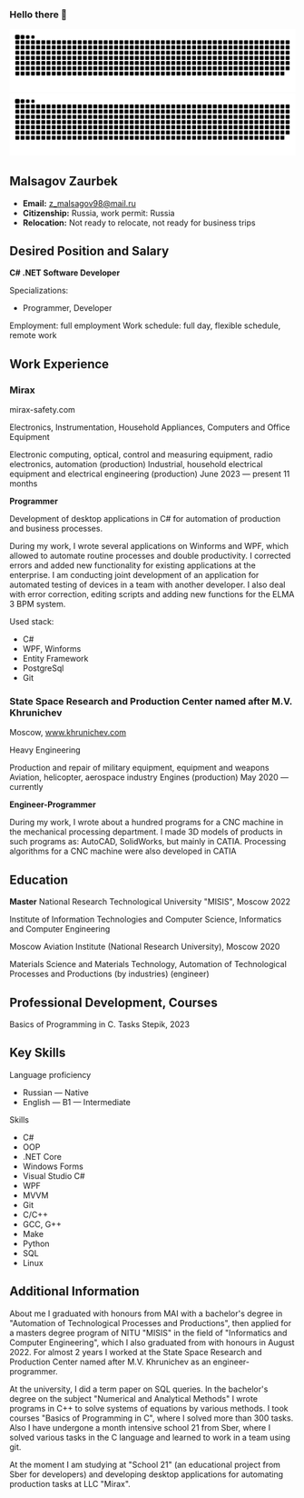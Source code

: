 ### Hello there 👋


![github contribution grid snake animation](https://raw.githubusercontent.com/ZaurbekMalsagov/ZaurbekMalsagov/output/github-contribution-grid-snake-dark.svg#gh-dark-mode-only)![github contribution grid snake animation](https://raw.githubusercontent.com/ZaurbekMalsagov/ZaurbekMalsagov/output/github-contribution-grid-snake.svg#gh-light-mode-only)

## Malsagov Zaurbek

- **Email:** z_malsagov98@mail.ru
- **Citizenship:** Russia, work permit: Russia
- **Relocation:** Not ready to relocate, not ready for business trips

## Desired Position and Salary

**C# .NET Software Developer**

Specializations:
- Programmer, Developer

Employment: full employment
Work schedule: full day, flexible schedule, remote work

## Work Experience

### Mirax
mirax-safety.com

Electronics, Instrumentation, Household Appliances, Computers and Office Equipment

Electronic computing, optical, control and measuring equipment, radio electronics, automation (production)
Industrial, household electrical equipment and electrical engineering (production)
June 2023 — present 11 months

**Programmer**

Development of desktop applications in C# for automation of production and business processes.

During my work, I wrote several applications on Winforms and WPF, which allowed to automate routine processes and double productivity. I corrected errors and added new functionality for existing applications at the enterprise. I am conducting joint development of an application for automated testing of devices in a team with another developer. I also deal with error correction, editing scripts and adding new functions for the ELMA 3 BPM system.

Used stack:
- C# 
- WPF, Winforms
- Entity Framework
- PostgreSql
- Git

### State Space Research and Production Center named after M.V. Khrunichev
Moscow, www.khrunichev.com

Heavy Engineering

Production and repair of military equipment, equipment and weapons
Aviation, helicopter, aerospace industry
Engines (production)
May 2020 — currently

**Engineer-Programmer**

During my work, I wrote about a hundred programs for a CNC machine in the mechanical processing department. I made 3D models of products in such programs as: AutoCAD, SolidWorks, but mainly in CATIA. Processing algorithms for a CNC machine were also developed in CATIA

## Education

**Master**
National Research Technological University "MISIS", Moscow
2022

Institute of Information Technologies and Computer Science, Informatics and Computer Engineering

Moscow Aviation Institute (National Research University), Moscow
2020

Materials Science and Materials Technology, Automation of Technological Processes and Productions (by industries) (engineer)

## Professional Development, Courses

Basics of Programming in C. Tasks
Stepik, 2023

## Key Skills

Language proficiency
- Russian — Native
- English — B1 — Intermediate

Skills
- C#
- OOP
- .NET Core
- Windows Forms
- Visual Studio C#
- WPF
- MVVM
- Git
- C/C++
- GCC, G++
- Make
- Python
- SQL
- Linux

## Additional Information

About me
I graduated with honours from MAI with a bachelor's degree in "Automation of Technological Processes and Productions", then applied for a masters degree program of NITU "MISIS" in the field of "Informatics and Computer Engineering", which I also graduated from with honours in August 2022. For almost 2 years I worked at the State Space Research and Production Center named after M.V. Khrunichev as an engineer-programmer.

At the university, I did a term paper on SQL queries. In the bachelor's degree on the subject "Numerical and Analytical Methods" I wrote programs in C++ to solve systems of equations by various methods. I took courses "Basics of Programming in C", where I solved more than 300 tasks. Also I have undergone a month intensive school 21 from Sber, where I solved various tasks in the C language and learned to work in a team using git.

At the moment I am studying at "School 21" (an educational project from Sber for developers) and developing desktop applications for automating production tasks at LLC "Mirax".




<!--
**ZaurbekMalsagov/ZaurbekMalsagov** is a ✨ _special_ ✨ repository because its `README.md` (this file) appears on your GitHub profile.


Here are some ideas to get you started:

- 🔭 I’m currently working on ...
- 🌱 I’m currently learning ...
- 👯 I’m looking to collaborate on ...
- 🤔 I’m looking for help with ...
- 💬 Ask me about ...
- 📫 How to reach me: ...
- 😄 Pronouns: ...
- ⚡ Fun fact: ...
-->
